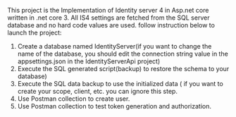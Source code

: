 This project is the Implementation of Identity server 4 in Asp.net core written in .net core 3.
All IS4 settings are fetched from the SQL server database and no hard code values are used.
follow instruction below to launch the project:
1. Create a database named IdentityServer(if you want to change the name of the database, you should edit the connection string value in the appsettings.json in the IdentityServerApi project)
2. Execute the SQL generated script(backup) to restore the schema to your database)
3. Execute the SQL data backup to use the initialized data ( if you want to create your scope, client, etc. you can ignore this step.
4. Use Postman collection to create user.
5. Use Postman collection to test token generation and authorization.
